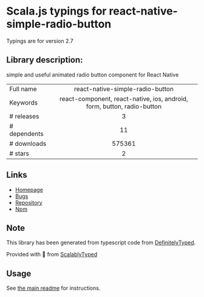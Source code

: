 
# Scala.js typings for react-native-simple-radio-button

Typings are for version 2.7

## Library description:
simple and useful animated radio button component for React Native

|                    |                 |
| ------------------ | :-------------: |
| Full name          | react-native-simple-radio-button |
| Keywords           | react-component, react-native, ios, android, form, button, radio-button |
| # releases         | 3 |
| # dependents       | 11 |
| # downloads        | 575361 |
| # stars            | 2 |

## Links
- [Homepage](https://github.com/moschan/react-native-simple-radio-button#readme)
- [Bugs](https://github.com/moschan/react-native-simple-radio-button/issues)
- [Repository](https://github.com/moschan/react-native-simple-radio-button)
- [Npm](https://www.npmjs.com/package/react-native-simple-radio-button)
    


## Note
This library has been generated from typescript code from [DefinitelyTyped](https://definitelytyped.org).

Provided with :purple_heart: from [ScalablyTyped](https://github.com/oyvindberg/ScalablyTyped)

## Usage
See [the main readme](../../readme.md) for instructions.


